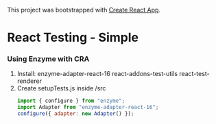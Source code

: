 This project was bootstrapped with [Create React App](https://github.com/facebookincubator/create-react-app).

<h1>React Testing - Simple</h1>

<h3>Using Enzyme with CRA</h3>
<ol>
<li>
Install:
enzyme-adapter-react-16
react-addons-test-utils
react-test-renderer
</li>
<li>
Create setupTests.js inside /src

```javascript
import { configure } from "enzyme";
import Adapter from "enzyme-adapter-react-16";
configure({ adapter: new Adapter() });
```

</li>
</ol>
